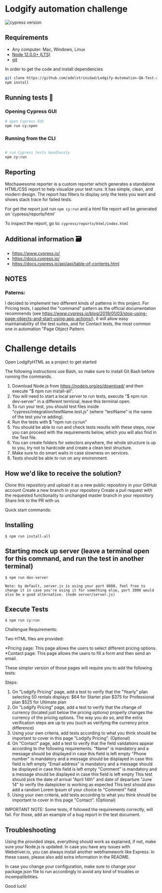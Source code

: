 # Lodgify automation challenge
![cypress version](https://img.shields.io/badge/cypress-9.0.0-brightgreen)


## Requirements

- Any computer: Mac, Windows, Linux
- [Node 12.0.0+ (LTS)](https://nodejs.org/)
- [git](https://git-scm.com)

In order to get the code and install dependencies

```bash
git clone https://github.com/adelstrinidad/Lodgify-Automation-QA-Test-adelquis
npm install
```
## Running tests 🐛
### Opening Cypress GUI

```bash
# open Cypress GUI
npm run cy:open
```

### Running from the CLI


```bash

# run Cypress tests headlessly
npm cy:run
```

## Reporting
Mochawesome reporter is a custom reporter which generates a standalone HTML/CSS report to help visualize your test runs. It has simple, clean, and modern design. The report has filters to display only the tests you want and shows stack trace for failed tests.

For get the report just run `npm cy:run` and a html file report will be generated on 'cypress/reports/html'

To inspect the report, go to:
```cypress/reports/html/index.html```
## Additional information 🗃

- https://www.cypress.io/
- https://docs.cypress.io/
- https://docs.cypress.io/api/api/table-of-contents.html

## NOTES
### Paterns:
I decided to implement two different kinds of patterns in this project. For Pricing tests, I applied the "command" pattern as the official documentation recommends (see https://www.cypress.io/blog/2019/01/03/stop-using-page-objects-and-start-using-app-actions/),  it will allow easy maintainability of the test suites, and for Contact tests, the most common one in automation "Page Object Pattern.




# Challenge details

Open LodgifyHTML as a project to get started

The following instructions use Bash, so make sure to install Git Bash before running the commands.

1. Download Node.js from https://nodejs.org/es/download/ and then execute "$ npm run install-all". 
2. You will need to start a local server to run tests, execute "$ npm run dev-server" in a different terminal, leave this terminal open.
3. To run your test, you should test files inside "cypress/integration/testName.test.js" (where "testName" is the name of the test you're adding).
4. Run the tests with $ "npm run cy:run"
5. You should be able to run and check tests results with these steps, now you can proceed with the requirements below, which you will also find in the Test file.
6. You can create folders for selectors anywhere, the whole structure is up to you, try not to hardcode and create a clean test structure.
7. Make sure to do smart waits in case slowness on services.
8. Tests should be able to run on any environment.

## How we'd like to receive the solution?

Clone this repository and upload it as a new public repository in your GitHub account
Create a new branch in your repository
Create a pull request with the requested functionality to unchanged master branch in your repository
Share link to the PR with us

Quick start commands:
## Installing
```
$ npm run install-all
```
## Starting mock up server (leave a terminal open for this command, and run the test in another terminal)
```
$ npm run dev-server

Note: by default, server.js is using your port 8080, feel free to change it in case you're using it for something else, port 3000 would also be a good alternative. (node server/server.js)
```
## Execute Tests
```
$ npm run cy:run
```

Challengue Requirements:

Two HTML files are provided:

*Pricing page: This page allows the users to select different pricing options.
*Contact page: This page allows the users to fill a form and then send an email.

These simpler version of those pages will require you to add the following tests:

Steps:

1. On "Lodgify Pricing" page, add a test to verify that the "Yearly" plan selecting 50 rentals displays: 
   $64 for Starter plan
   $375 for Professional plan
   $525 for Ultimate plan
2. On "Lodgify Pricing" page, add a test to verify that the change of currency (located just below the pricing options) properly changes the currency of the pricing options. 
   The way you do so, and the extra verification steps are up to you (such as verifying the currency price difference)
3. Using your own criteria, add tests according to what you think should be important to cover in this page "Lodgify Pricing". (Optional)
4. On "Contact" page, add a test to verify that the field validations appear according to the following requirements. 
   "Name" is mandatory and a message should be displayed in case this field is left empty
   "Phone number" is mandatory and a message should be displayed in case this field is left empty
   "Email address" is mandatory and a message should be displayed in case this field is left empty
   "Comment" is mandatory and a message should be displayed in case this field is left empty
   This test should pick the date of arrival "April 14th" and date of departure "June 14" to verify the datepicker is working as expected
   This test should also add a random Lorem Ipsum of your choice to "Comment" field
5. Using your own criteria, add tests according to what you think should be important to cover in this page "Contact". (Optional)


IMPORTANT NOTE: Some tests, if followed the requirements correctly, will fail. For those, add an example of a bug report in the test document. 


## Troubleshooting

Using the provided steps, everything should work as explained, if not, make sure your Node.js is updated. In case you have any issues with Webdriver.io, you can always install another webframework like Express. In these cases, please also add extra information in the README. 

In case you change your configuration, make sure to change your package.json file to run accordingly to avoid any kind of troubles or incompatibilities.

Good luck!
